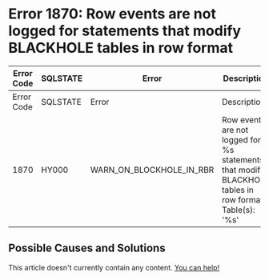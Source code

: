 
# Error 1870: Row events are not logged for statements that modify BLACKHOLE tables in row format


| Error Code | SQLSTATE | Error | Description |
| --- | --- | --- | --- |
| Error Code | SQLSTATE | Error | Description |
| 1870 | HY000 | WARN_ON_BLOCKHOLE_IN_RBR | Row events are not logged for %s statements that modify BLACKHOLE tables in row format. Table(s): '%s' |




## Possible Causes and Solutions


This article doesn't currently contain any content. [You can help!](/kb/en/writing-and-editing-knowledge-base-articles/)

